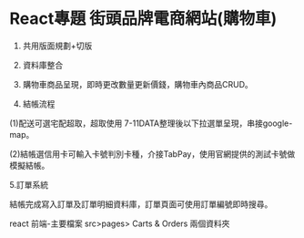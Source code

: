 # React專題 街頭品牌電商網站(購物車)

1. 共用版面規劃+切版

2. 資料庫整合

3. 購物車商品呈現，即時更改數量更新價錢，購物車內商品CRUD。

4. 結帳流程

(1)配送可選宅配超取，超取使用 7-11DATA整理後以下拉選單呈現，串接google-map。

(2)結帳選信用卡可輸入卡號判別卡種，介接TabPay，使用官網提供的測試卡號做模擬結帳。

5.訂單系統

結帳完成寫入訂單及訂單明細資料庫，訂單頁面可使用訂單編號即時搜尋。

react 前端-主要檔案 src>pages> Carts & Orders 兩個資料夾
